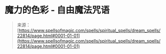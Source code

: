 <!--yml

category: 未分类

date: 2024-06-12 19:07:26

-->

# 魔力的色彩 - 自由魔法咒语

> 来源：[https://www.spellsofmagic.com/spells/spiritual_spells/dream_spells/22814/page.html#0001-01-01](https://www.spellsofmagic.com/spells/spiritual_spells/dream_spells/22814/page.html#0001-01-01)
